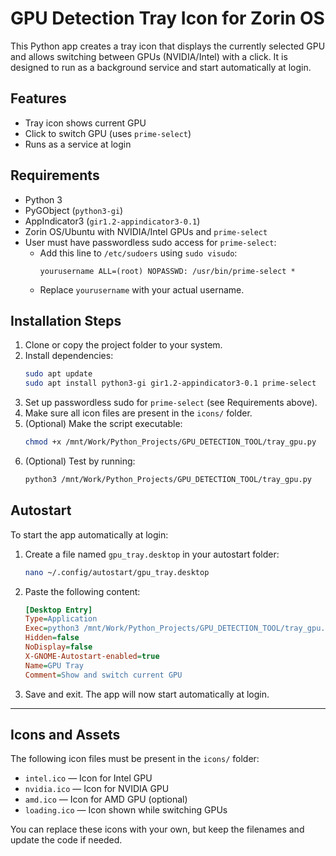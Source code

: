 # GPU Detection Tray Icon for Zorin OS

This Python app creates a tray icon that displays the currently selected GPU and allows switching between GPUs (NVIDIA/Intel) with a click. It is designed to run as a background service and start automatically at login.

## Features
- Tray icon shows current GPU
- Click to switch GPU (uses `prime-select`)
- Runs as a service at login

## Requirements
- Python 3
- PyGObject (`python3-gi`)
- AppIndicator3 (`gir1.2-appindicator3-0.1`)
- Zorin OS/Ubuntu with NVIDIA/Intel GPUs and `prime-select`
- User must have passwordless sudo access for `prime-select`:
   - Add this line to `/etc/sudoers` using `sudo visudo`:
      ```
      yourusername ALL=(root) NOPASSWD: /usr/bin/prime-select *
      ```
   - Replace `yourusername` with your actual username.


## Installation Steps

1. Clone or copy the project folder to your system.
2. Install dependencies:
   ```bash
   sudo apt update
   sudo apt install python3-gi gir1.2-appindicator3-0.1 prime-select
   ```
3. Set up passwordless sudo for `prime-select` (see Requirements above).
4. Make sure all icon files are present in the `icons/` folder.
5. (Optional) Make the script executable:
   ```bash
   chmod +x /mnt/Work/Python_Projects/GPU_DETECTION_TOOL/tray_gpu.py
   ```
6. (Optional) Test by running:
   ```bash
   python3 /mnt/Work/Python_Projects/GPU_DETECTION_TOOL/tray_gpu.py
   ```

## Autostart

To start the app automatically at login:

1. Create a file named `gpu_tray.desktop` in your autostart folder:
   ```bash
   nano ~/.config/autostart/gpu_tray.desktop
   ```
2. Paste the following content:
   ```ini
   [Desktop Entry]
   Type=Application
   Exec=python3 /mnt/Work/Python_Projects/GPU_DETECTION_TOOL/tray_gpu.py
   Hidden=false
   NoDisplay=false
   X-GNOME-Autostart-enabled=true
   Name=GPU Tray
   Comment=Show and switch current GPU
   ```
3. Save and exit. The app will now start automatically at login.

---

## Icons and Assets

The following icon files must be present in the `icons/` folder:

- `intel.ico` — Icon for Intel GPU
- `nvidia.ico` — Icon for NVIDIA GPU
- `amd.ico` — Icon for AMD GPU (optional)
- `loading.ico` — Icon shown while switching GPUs

You can replace these icons with your own, but keep the filenames and update the code if needed.
